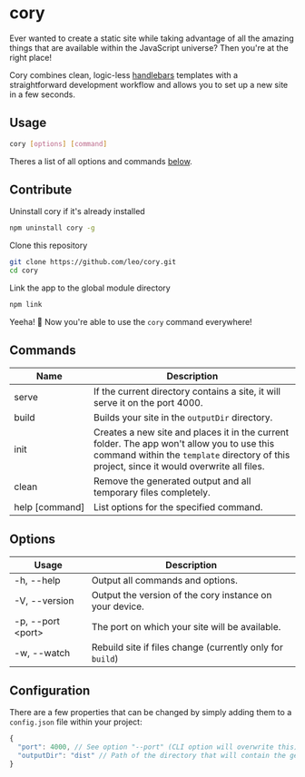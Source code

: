# cory

Ever wanted to create a static site while taking advantage of all the amazing things that are available within the JavaScript universe? Then you're at the right place!

Cory combines clean, logic-less [handlebars](http://handlebarsjs.com) templates with a straightforward development workflow and allows you to set up a new site in a few seconds.

## Usage

```bash
cory [options] [command]
```

Theres a list of all options and commands [below](#commands).

## Contribute

Uninstall cory if it's already installed

```bash
npm uninstall cory -g
```

Clone this repository

```bash
git clone https://github.com/leo/cory.git
cd cory
```

Link the app to the global module directory

```bash
npm link
```

Yeeha! :horse: Now you're able to use the `cory` command everywhere!

## Commands

<table>
  <thead>
    <th>Name</th>
    <th>Description</th>
  </thead>
  <tr>
    <td>serve</td>
    <td>If the current directory contains a site, it will serve it on the port 4000.</td>
  </tr>
  <tr>
    <td>build</td>
    <td>Builds your site in the <code>outputDir</code> directory.</td>
  </tr>
  <tr>
    <td>init</td>
    <td>Creates a new site and places it in the current folder. The app won't allow you to use this command within the <code>template</code> directory of this project, since it would overwrite all files.</td>
  </tr>
  <tr>
    <td>clean</td>
    <td>Remove the generated output and all temporary files completely.</td>
  </tr>
  <tr>
    <td>help&nbsp;[command]</td>
    <td>List options for the specified command.</td>
  </tr>
</table>

## Options

<table>
  <thead>
    <th>Usage</th>
    <th>Description</th>
  </thead>
  <tr>
    <td>-h, --help</td>
    <td>Output all commands and options.</td>
  </tr>
  <tr>
    <td>-V, --version</td>
    <td>Output the version of the cory instance on your device.</td>
  </tr>
  <tr>
    <td>-p, --port &#60;port&#62;</td>
    <td>The port on which your site will be available.</td>
  </tr>
  <tr>
    <td>-w, --watch</td>
    <td>Rebuild site if files change (currently only for <code>build</code>)</td>
  </tr>
</table>

## Configuration

There are a few properties that can be changed by simply adding them to a `config.json` file within your project:

```js
{
  "port": 4000, // See option "--port" (CLI option will overwrite this)
  "outputDir": "dist" // Path of the directory that will contain the generated site
}
```
